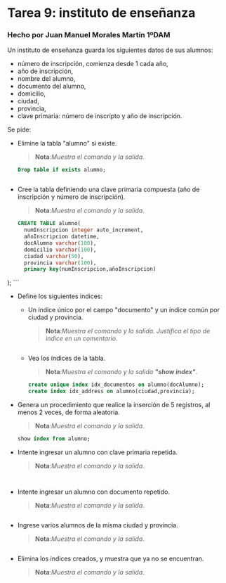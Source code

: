 # Tarea 9: instituto de enseñanza  

### Hecho por Juan Manuel Morales Martín 1ºDAM  


Un instituto de enseñanza guarda los siguientes datos de sus alumnos:
 - número de inscripción, comienza desde 1 cada año,
 - año de inscripción,
 - nombre del alumno,
 - documento del alumno,
 - domicilio,
 - ciudad,
 - provincia,
 - clave primaria: número de inscripto y año de inscripción.

Se pide: 
- Elimine la tabla "alumno" si existe. 
    >__Nota__:_Muestra el comando y la salida_.  
    ```sql
    Drop table if exists alumno;
    ```  
<img href="https://github.com/JuanManuelMM/Base-Datos/tree/main/Tareas/TareaMysql/Tarea9/img/img1">  

- Cree la tabla definiendo una clave primaria compuesta (año de inscripción y número de 
inscripción).
    >__Nota__:_Muestra el comando y la salida_. 
    ```sql
    CREATE TABLE alumno(
      numInscripcion integer auto_increment,
      añoInscripcion datetime,
      docAlumno varchar(100),
      domicilio varchar(100),
      ciudad varchar(50),
      provincia varchar(100),
      primary key(numInscripcion,añoInscripcion)
);
    ```
    <img href="https://github.com/JuanManuelMM/Base-Datos/tree/main/Tareas/TareaMysql/Tarea9/img/img2">  
- Define los siguientes indices:
   - Un índice único por el campo "documento" y un índice común por ciudad y provincia.
        >__Nota__:_Muestra el comando y la salida. Justifica el tipo de indice en un comentario_. 
        ```sql
        
        ```
        <img href="https://github.com/JuanManuelMM/Base-Datos/tree/main/Tareas/TareaMysql/Tarea9/img/img3">
   - Vea los índices de la tabla.
        >__Nota__:_Muestra el comando y la salida __"show index"___.
        ```sql
        create unique index idx_documentos on alumno(docAlumno);
        create index idx_address on alumno(ciudad,provincia);
        ```

- Genera un procedimiento que realice la inserción de 5 registros, al menos 2 veces, de forma aleatoria.
    >__Nota__:_Muestra el comando y la salida_.
    ```sql
    show index from alumno;
    ```
- Intente ingresar un alumno con clave primaria repetida.
    >__Nota__:_Muestra el comando y la salida_.
    ```sql
    ```
    <img href="https://github.com/JuanManuelMM/Base-Datos/tree/main/Tareas/TareaMysql/Tarea9/img/img4">
    
- Intente ingresar un alumno con documento repetido.
    >__Nota__:_Muestra el comando y la salida_.
    ```sql
    ```
- Ingrese varios alumnos de la misma ciudad y provincia.
    >__Nota__:_Muestra el comando y la salida_.
    ```sql
    ```
    
- Elimina los indices creados, y muestra que ya no se encuentran.
    >__Nota__:_Muestra el comando y la salida_.
    ```sql
    ```
